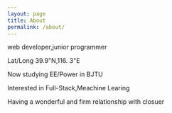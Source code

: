```yaml
---
layout: page
title: About
permalink: /about/
---
```


web developer,junior programmer

Lat/Long 39.9"N,116. 3"E

Now studying EE/Power in BJTU

Interested in Full-Stack,Meachine Learing

Having a wonderful and firm relationship with closuer
